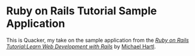 # Ruby on Rails Tutorial Sample Application

This is Quacker, my take on the sample application from the
[*Ruby on Rails Tutorial:Learn Web Development with Rails*](http://www.railstutorial.org/) 
by [Michael Hartl](http://www.michaelhartl.com/).